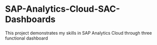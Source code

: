 # SAP-Analytics-Cloud-SAC-Dashboards
This project demonstrates my skills in SAP Analytics Cloud through three functional dashboard
